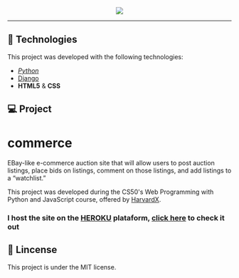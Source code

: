 
<p align="center"><img src="https://github.com/Oliveira-Renato/me50/blob/web50/projects/2020/x/wiki/encyclopedia/static/encyclopedia/readme-print.PNG"></p>

---------------------------------------

## :test_tube: Technologies
This project was developed with the following technologies:
* _[Python](https://www.python.org/)_
* [Django](https://www.djangoproject.com/)
* **HTML5** & **CSS**

## :computer: Project

# commerce

EBay-like e-commerce auction site that will allow users to post auction listings, place bids on listings, comment on those listings, and add listings to a “watchlist.”

This project was developed during the  CS50's Web Programming with Python and JavaScript course, offered by [HarvardX](https://www.edx.org/).

### I host the site on the [HEROKU](https://dashboard.heroku.com/) plataform, **[click here](https://auctionslisting.herokuapp.com)** to check it out


## :scroll: Lincense

This project is under the MIT license. 
